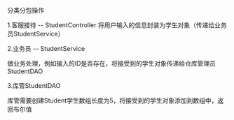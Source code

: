 分类分包操作

1.客服接待 -- StudentController
    将用户输入的信息封装为学生对象（传递给业务员StudentService）

2.业务员 -- StudentService

做业务处理，例如输入的ID是否存在，将接受到的学生对象传递给仓库管理员StudentDAO

3.库管StudentDAO

库管需要创建Student学生数组长度为5，将接受到的学生对象添加到数组中，返回布尔值

